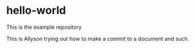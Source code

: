 # hello-world
This is the example repository

This is Allyson trying out how to make a commit to a document and such.
